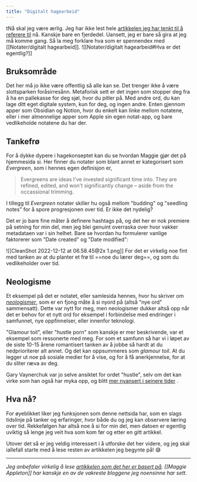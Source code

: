 ```yaml
---
title: "Digitalt hagearbeid"
---
```

tNå skal jeg være ærlig. Jeg har ikke lest hele [artikkelen jeg har tenkt til å referere til](https://maggieappleton.com/garden-history) nå. Kanskje bare en fjerdedel. Uansett, jeg er bare så gira at jeg må komme gang. Så la meg forklare hva som er spennendex med [[Notater/digitalt hagearbeid]].
![[Notater/digitalt hagearbeid#Hva er det egentlig?]]

## Bruksområde

Det her må jo ikke være offentlig så alle kan se. Det trenger ikke å være slottsparken foråsirresånn. Metaforisk sett er det ingen som stopper deg fra å ha en pallekasse for deg sjøl, hvor du pitler på. Med andre ord, du kan lage ditt eget digitale system, kun for deg, og ingen andre. Enten gjennom apper som Obsidian og Notion, hvor du enkelt kan linke mellom notatene, eller i mer almennelige apper som Apple sin egen notat-app, og bare vedlikeholde notatene du har der.

## Tankefrø

For å dykke dypere i hagekonseptet kan du se hvordan Maggie gjør det på hjemmesida si. Her finner du notater som blant annet er kategorisert som *Evergreen*, som i hennes egen definisjon er,
> Evergreens are ideas I've invested significant time into. They are refined, edited, and won't significantly change – aside from the occassional trimming.

I tillegg til *Evergreen* notater skiller hu også mellom "budding" og "seedling notes" for å spore progresjonen over tid. Er ikke det nydelig?

Det er jo bare fine måter å definere hashtags på, og det her er nok premiere på setning for min del, men jeg blei genuint overraska over hvor vakker metadataen var i sin helhet. Bare se hvordan hu formulerer vanlige faktorerer som "Date created" og "Date modified":

![[CleanShot 2022-12-12 at 06.58.45@2x 1.png]]
For det er virkelig noe fint med tanken av at du planter et frø til ==noe du lærer deg==, og som du vedlikeholder over tid. 

## Neologisme

Et eksempel på det er notatet, eller samlesida hennes, hvor hu skriver om [*neologismer*](https://maggieappleton.com/neologisms), som er en fjong måte å si nyord på (altså "nye ord" sammensatt). Dette var nytt for meg, men neologismer dukker altså opp når det er behov for et nytt ord for eksempel i forbindelse med endringer i samfunnet, nye oppfinnelser, eller innenfor teknologi.

"Glamour toil", eller "hustle porn" som kanskje er mer beskrivende, var et eksempel som ressonerte med meg. For som et samfunn så har vi i løpet av de siste 10-15 årene romantisert tanken av å jobbe så hardt at du nedprioriterer alt annet. Og det kan oppsummeres som *glamour toil*. At du legger ut noe på sosiale medier for å vise, og for å få anerkjennelse, for at du sliter ræva av deg.

Gary Vaynerchuk var jo selve ansiktet for ordet "hustle", selv om det kan virke som han også har myka opp, og blitt [mer nyansert i seinere tider](https://youtu.be/YKZpDAO3glw?t=180) . 

## Hva nå?

For øyeblikket liker jeg funksjonen som denne nettsida har, som en slags tidslinje på tanker og erfaringer, hvor både du og jeg kan observere læring over tid. Rekkefølgen har altså noe å si for min del, men datoen er egentlig uviktig så lenge jeg veit hva som kom før og etter en gitt artikkel.

Utover det så er jeg veldig interessert i å utforske det her videre, og jeg skal iallefall starte med å lese resten av artikkelen jeg begynte på! 😅

---
_Jeg anbefaler virkelig å lese [artikkelen som det her er basert på](https://maggieappleton.com/garden-history). [[Maggie Appleton]] har kanskje en av de vakreste bloggene jeg noensinne har sett._

